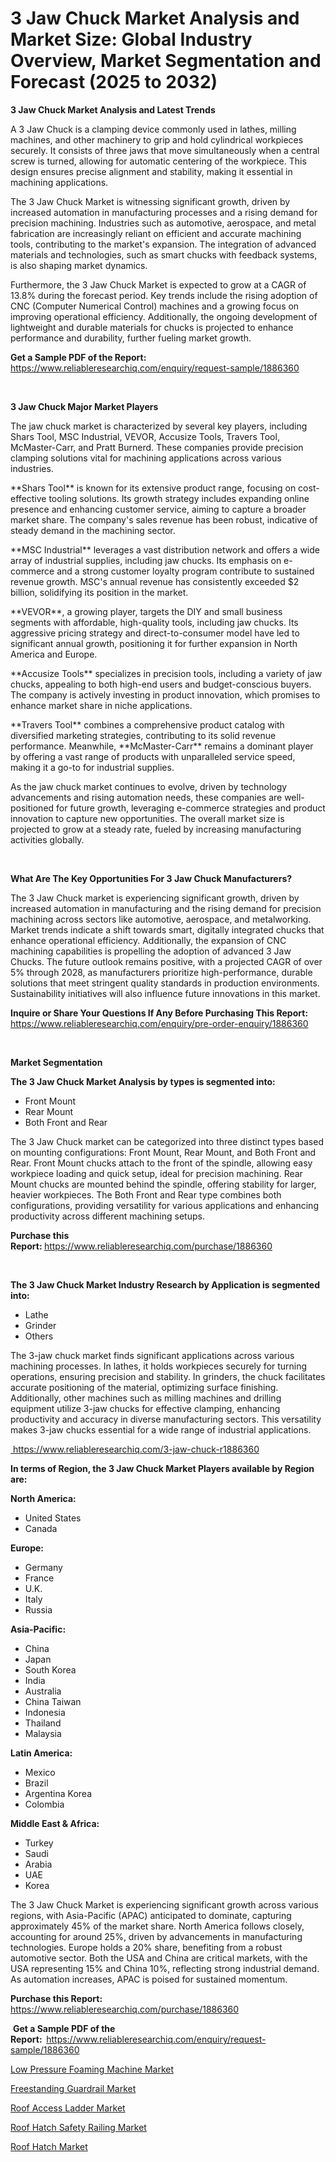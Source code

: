 <p><h1>3 Jaw Chuck Market Analysis and Market Size: Global Industry Overview, Market Segmentation and Forecast (2025 to 2032)</h1></p><p><strong>3 Jaw Chuck Market Analysis and Latest Trends</strong></p>
<p><p>A 3 Jaw Chuck is a clamping device commonly used in lathes, milling machines, and other machinery to grip and hold cylindrical workpieces securely. It consists of three jaws that move simultaneously when a central screw is turned, allowing for automatic centering of the workpiece. This design ensures precise alignment and stability, making it essential in machining applications.</p><p>The 3 Jaw Chuck Market is witnessing significant growth, driven by increased automation in manufacturing processes and a rising demand for precision machining. Industries such as automotive, aerospace, and metal fabrication are increasingly reliant on efficient and accurate machining tools, contributing to the market's expansion. The integration of advanced materials and technologies, such as smart chucks with feedback systems, is also shaping market dynamics.</p><p>Furthermore, the 3 Jaw Chuck Market is expected to grow at a CAGR of 13.8% during the forecast period. Key trends include the rising adoption of CNC (Computer Numerical Control) machines and a growing focus on improving operational efficiency. Additionally, the ongoing development of lightweight and durable materials for chucks is projected to enhance performance and durability, further fueling market growth.</p></p>
<p><strong>Get a Sample PDF of the Report:&nbsp;</strong> <a href="https://www.reliableresearchiq.com/enquiry/request-sample/1886360?utm_campaign=1129&utm_medium=2&utm_source=Github&utm_content=ia&utm_term=10042025&utm_id=3-jaw-chuck">https://www.reliableresearchiq.com/enquiry/request-sample/1886360</a></p>
<p>&nbsp;</p>
<p><strong>3 Jaw Chuck Major Market Players</strong></p>
<p><p>The jaw chuck market is characterized by several key players, including Shars Tool, MSC Industrial, VEVOR, Accusize Tools, Travers Tool, McMaster-Carr, and Pratt Burnerd. These companies provide precision clamping solutions vital for machining applications across various industries.</p><p>**Shars Tool** is known for its extensive product range, focusing on cost-effective tooling solutions. Its growth strategy includes expanding online presence and enhancing customer service, aiming to capture a broader market share. The company's sales revenue has been robust, indicative of steady demand in the machining sector.</p><p>**MSC Industrial** leverages a vast distribution network and offers a wide array of industrial supplies, including jaw chucks. Its emphasis on e-commerce and a strong customer loyalty program contribute to sustained revenue growth. MSC's annual revenue has consistently exceeded $2 billion, solidifying its position in the market.</p><p>**VEVOR**, a growing player, targets the DIY and small business segments with affordable, high-quality tools, including jaw chucks. Its aggressive pricing strategy and direct-to-consumer model have led to significant annual growth, positioning it for further expansion in North America and Europe.</p><p>**Accusize Tools** specializes in precision tools, including a variety of jaw chucks, appealing to both high-end users and budget-conscious buyers. The company is actively investing in product innovation, which promises to enhance market share in niche applications.</p><p>**Travers Tool** combines a comprehensive product catalog with diversified marketing strategies, contributing to its solid revenue performance. Meanwhile, **McMaster-Carr** remains a dominant player by offering a vast range of products with unparalleled service speed, making it a go-to for industrial supplies.</p><p>As the jaw chuck market continues to evolve, driven by technology advancements and rising automation needs, these companies are well-positioned for future growth, leveraging e-commerce strategies and product innovation to capture new opportunities. The overall market size is projected to grow at a steady rate, fueled by increasing manufacturing activities globally.</p></p>
<p>&nbsp;</p>
<p><strong>What Are The Key Opportunities For 3 Jaw Chuck Manufacturers?</strong></p>
<p><p>The 3 Jaw Chuck market is experiencing significant growth, driven by increased automation in manufacturing and the rising demand for precision machining across sectors like automotive, aerospace, and metalworking. Market trends indicate a shift towards smart, digitally integrated chucks that enhance operational efficiency. Additionally, the expansion of CNC machining capabilities is propelling the adoption of advanced 3 Jaw Chucks. The future outlook remains positive, with a projected CAGR of over 5% through 2028, as manufacturers prioritize high-performance, durable solutions that meet stringent quality standards in production environments. Sustainability initiatives will also influence future innovations in this market.</p></p>
<p><strong>Inquire or Share Your Questions If Any Before Purchasing This Report:</strong> <a href="https://www.reliableresearchiq.com/enquiry/pre-order-enquiry/1886360?utm_campaign=1129&utm_medium=2&utm_source=Github&utm_content=ia&utm_term=10042025&utm_id=3-jaw-chuck">https://www.reliableresearchiq.com/enquiry/pre-order-enquiry/1886360</a></p>
<p>&nbsp;</p>
<p><strong>Market Segmentation</strong></p>
<p><strong>The 3 Jaw Chuck Market Analysis by types is segmented into:</strong></p>
<p><ul><li>Front Mount</li><li>Rear Mount</li><li>Both Front and Rear</li></ul></p>
<p><p>The 3 Jaw Chuck market can be categorized into three distinct types based on mounting configurations: Front Mount, Rear Mount, and Both Front and Rear. Front Mount chucks attach to the front of the spindle, allowing easy workpiece loading and quick setup, ideal for precision machining. Rear Mount chucks are mounted behind the spindle, offering stability for larger, heavier workpieces. The Both Front and Rear type combines both configurations, providing versatility for various applications and enhancing productivity across different machining setups.</p></p>
<p><strong>Purchase this Report:&nbsp;</strong><a href="https://www.reliableresearchiq.com/purchase/1886360?utm_campaign=1129&utm_medium=2&utm_source=Github&utm_content=ia&utm_term=10042025&utm_id=3-jaw-chuck">https://www.reliableresearchiq.com/purchase/1886360</a></p>
<p>&nbsp;</p>
<p><strong>The 3 Jaw Chuck Market Industry Research by Application is segmented into:</strong></p>
<p><ul><li>Lathe</li><li>Grinder</li><li>Others</li></ul></p>
<p><p>The 3-jaw chuck market finds significant applications across various machining processes. In lathes, it holds workpieces securely for turning operations, ensuring precision and stability. In grinders, the chuck facilitates accurate positioning of the material, optimizing surface finishing. Additionally, other machines such as milling machines and drilling equipment utilize 3-jaw chucks for effective clamping, enhancing productivity and accuracy in diverse manufacturing sectors. This versatility makes 3-jaw chucks essential for a wide range of industrial applications.</p></p>
<p><a href="https://www.reliableresearchiq.com/3-jaw-chuck-r1886360?utm_campaign=1129&utm_medium=2&utm_source=Github&utm_content=ia&utm_term=10042025&utm_id=3-jaw-chuck">&nbsp;https://www.reliableresearchiq.com/3-jaw-chuck-r1886360</a></p>
<p><strong>In terms of Region, the 3 Jaw Chuck Market Players available by Region are:</strong></p>
<p>
    <p> <strong> North America: </strong>
        <ul>
            <li>United States</li>
            <li>Canada</li>
        </ul>
        </p> 
    <p> <strong> Europe: </strong>
        <ul>
            <li>Germany</li>
            <li>France</li>
            <li>U.K.</li>
            <li>Italy</li>
            <li>Russia</li>
        </ul>
        </p> 
    <p> <strong> Asia-Pacific: </strong>
        <ul>
            <li>China</li>
            <li>Japan</li>
            <li>South Korea</li>
            <li>India</li>
            <li>Australia</li>
            <li>China Taiwan</li>
            <li>Indonesia</li>
            <li>Thailand</li>
            <li>Malaysia</li>
        </ul>
        </p> 
    <p> <strong> Latin America: </strong>
        <ul>
            <li>Mexico</li>
            <li>Brazil</li>
            <li>Argentina Korea</li>
            <li>Colombia</li>
        </ul>
        </p> 
    <p> <strong> Middle East & Africa: </strong>
        <ul>
            <li>Turkey</li>
            <li>Saudi</li>
            <li>Arabia</li>
            <li>UAE</li>
            <li>Korea</li>
        </ul>
    </p>
    </p>
<p><p>The 3 Jaw Chuck Market is experiencing significant growth across various regions, with Asia-Pacific (APAC) anticipated to dominate, capturing approximately 45% of the market share. North America follows closely, accounting for around 25%, driven by advancements in manufacturing technologies. Europe holds a 20% share, benefiting from a robust automotive sector. Both the USA and China are critical markets, with the USA representing 15% and China 10%, reflecting strong industrial demand. As automation increases, APAC is poised for sustained momentum.</p></p>
<p><strong>Purchase this Report: </strong><a href="https://www.reliableresearchiq.com/purchase/1886360?utm_campaign=1129&utm_medium=2&utm_source=Github&utm_content=ia&utm_term=10042025&utm_id=3-jaw-chuck">https://www.reliableresearchiq.com/purchase/1886360</a></p>
<p>&nbsp;<strong>Get a Sample PDF of the Report:&nbsp;&nbsp;</strong><a href="https://www.reliableresearchiq.com/enquiry/request-sample/1886360?utm_campaign=1129&utm_medium=2&utm_source=Github&utm_content=ia&utm_term=10042025&utm_id=3-jaw-chuck">https://www.reliableresearchiq.com/enquiry/request-sample/1886360</a></p>
<p><strong></strong></p>
<p><p><a href="https://github.com/lateshab69/Market-Research-Report-List-1/blob/main/low-pressure-foaming-machine-market.md?utm_campaign=1129&utm_medium=2&utm_source=Github&utm_content=ia&utm_term=10042025&utm_id=3-jaw-chuck">Low Pressure Foaming Machine Market</a></p><p><a href="https://github.com/hedbomkrahe/Market-Research-Report-List-1/blob/main/freestanding-guardrail-market.md?utm_campaign=1129&utm_medium=2&utm_source=Github&utm_content=ia&utm_term=10042025&utm_id=3-jaw-chuck">Freestanding Guardrail Market</a></p><p><a href="https://github.com/nkbaroga/Market-Research-Report-List-1/blob/main/roof-access-ladder-market.md?utm_campaign=1129&utm_medium=2&utm_source=Github&utm_content=ia&utm_term=10042025&utm_id=3-jaw-chuck">Roof Access Ladder Market</a></p><p><a href="https://github.com/elvutedipela/Market-Research-Report-List-1/blob/main/roof-hatch-safety-railing-market.md?utm_campaign=1129&utm_medium=2&utm_source=Github&utm_content=ia&utm_term=10042025&utm_id=3-jaw-chuck">Roof Hatch Safety Railing Market</a></p><p><a href="https://github.com/ritooesiaba/Market-Research-Report-List-1/blob/main/roof-hatch-market.md?utm_campaign=1129&utm_medium=2&utm_source=Github&utm_content=ia&utm_term=10042025&utm_id=3-jaw-chuck">Roof Hatch Market</a></p></p>